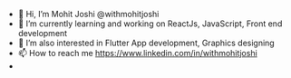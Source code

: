 - 👋 Hi, I’m Mohit Joshi @withmohitjoshi
- 🌱 I’m currently learning and working on ReactJs, JavaScript, Front end development
- 👀 I’m also interested in Flutter App development, Graphics designing
- 📫 How to reach me https://www.linkedin.com/in/withmohitjoshi
- 

<!---
withmohitjoshi/withmohitjoshi is a ✨ special ✨ repository because its `README.md` (this file) appears on your GitHub profile.
You can click the Preview link to take a look at your changes.
--->
